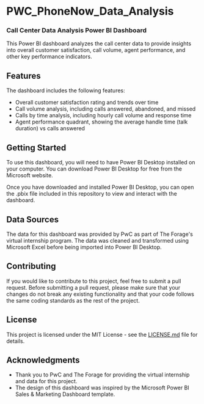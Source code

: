 # PWC_PhoneNow_Data_Analysis
### Call Center Data Analysis Power BI Dashboard

This Power BI dashboard analyzes the call center data to provide insights into overall customer satisfaction, call volume, agent performance, and other key performance indicators.

## Features

The dashboard includes the following features:

- Overall customer satisfaction rating and trends over time
- Call volume analysis, including calls answered, abandoned, and missed
- Calls by time analysis, including hourly call volume and response time
- Agent performance quadrant, showing the average handle time (talk duration) vs calls answered

## Getting Started

To use this dashboard, you will need to have Power BI Desktop installed on your computer. You can download Power BI Desktop for free from the Microsoft website.

Once you have downloaded and installed Power BI Desktop, you can open the .pbix file included in this repository to view and interact with the dashboard.

## Data Sources

The data for this dashboard was provided by PwC as part of The Forage's virtual internship program. The data was cleaned and transformed using Microsoft Excel before being imported into Power BI Desktop.

## Contributing

If you would like to contribute to this project, feel free to submit a pull request. Before submitting a pull request, please make sure that your changes do not break any existing functionality and that your code follows the same coding standards as the rest of the project.

## License

This project is licensed under the MIT License - see the [LICENSE.md](LICENSE.md) file for details.

## Acknowledgments

- Thank you to PwC and The Forage for providing the virtual internship and data for this project.
- The design of this dashboard was inspired by the Microsoft Power BI Sales & Marketing Dashboard template.
